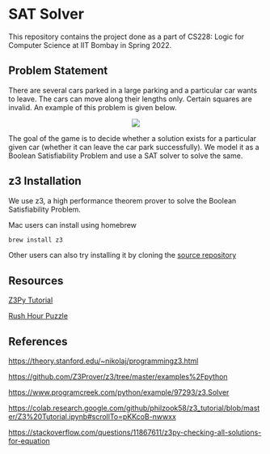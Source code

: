 # SAT Solver

This repository contains the project done as a part of CS228: Logic for Computer Science at IIT Bombay in Spring 2022.

## Problem Statement

There are several cars parked in a large parking and a particular car wants to leave. The cars can move along their lengths only. Certain squares are invalid. An example of this problem is given below. 

<p align="center">
  <img src="https://github.com/Adu3108/SAT-Solver/assets/81511060/4b5e1cea-546b-46b9-8bd4-ec37e7ed18fb" />
</p>

The goal of the game is to decide whether a solution exists for a particular given car (whether it can leave the car park successfully). We model it as a Boolean Satisfiability Problem and use a SAT solver to solve the same.

## z3 Installation

We use z3, a high performance theorem prover to solve the Boolean Satisfiability Problem. 

Mac users can install using homebrew

```bash
brew install z3
```

Other users can also try installing it by cloning the [source repository](https://github.com/Z3Prover/z3)

## Resources

[Z3Py Tutorial](https://ericpony.github.io/z3py-tutorial/guide-examples.htm)

[Rush Hour Puzzle](https://en.wikipedia.org/wiki/Rush_Hour_(puzzle))

## References

https://theory.stanford.edu/~nikolaj/programmingz3.html

https://github.com/Z3Prover/z3/tree/master/examples%2Fpython

https://www.programcreek.com/python/example/97293/z3.Solver

https://colab.research.google.com/github/philzook58/z3_tutorial/blob/master/Z3%20Tutorial.ipynb#scrollTo=pKKcoB-nwwxx

https://stackoverflow.com/questions/11867611/z3py-checking-all-solutions-for-equation

